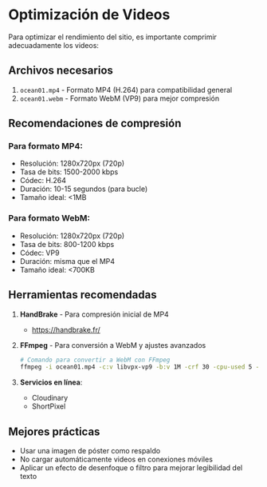 # Optimización de Videos

Para optimizar el rendimiento del sitio, es importante comprimir adecuadamente los videos:

## Archivos necesarios

1. `ocean01.mp4` - Formato MP4 (H.264) para compatibilidad general
2. `ocean01.webm` - Formato WebM (VP9) para mejor compresión

## Recomendaciones de compresión

### Para formato MP4:

- Resolución: 1280x720px (720p)
- Tasa de bits: 1500-2000 kbps
- Códec: H.264
- Duración: 10-15 segundos (para bucle)
- Tamaño ideal: <1MB

### Para formato WebM:

- Resolución: 1280x720px (720p)
- Tasa de bits: 800-1200 kbps
- Códec: VP9
- Duración: misma que el MP4
- Tamaño ideal: <700KB

## Herramientas recomendadas

1. **HandBrake** - Para compresión inicial de MP4

   - https://handbrake.fr/

2. **FFmpeg** - Para conversión a WebM y ajustes avanzados

   ```bash
   # Comando para convertir a WebM con FFmpeg
   ffmpeg -i ocean01.mp4 -c:v libvpx-vp9 -b:v 1M -crf 30 -cpu-used 5 -deadline good ocean01.webm
   ```

3. **Servicios en línea**:
   - Cloudinary
   - ShortPixel

## Mejores prácticas

- Usar una imagen de póster como respaldo
- No cargar automáticamente videos en conexiones móviles
- Aplicar un efecto de desenfoque o filtro para mejorar legibilidad del texto
